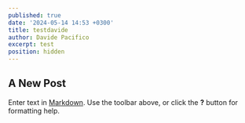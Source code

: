 ```yaml
---
published: true
date: '2024-05-14 14:53 +0300'
title: testdavide
author: Davide Pacifico
excerpt: test
position: hidden
---
```

## A New Post

Enter text in [Markdown](http://daringfireball.net/projects/markdown/). Use the toolbar above, or click the **?** button for formatting help.
